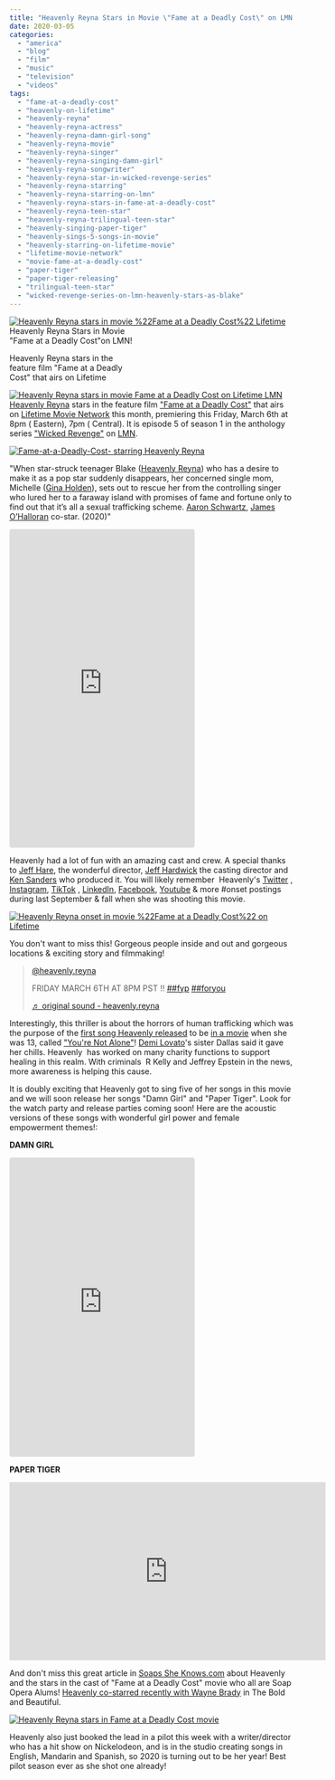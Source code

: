 ```yaml
---
title: "Heavenly Reyna Stars in Movie \"Fame at a Deadly Cost\" on LMN!"
date: 2020-03-05
categories: 
  - "america"
  - "blog"
  - "film"
  - "music"
  - "television"
  - "videos"
tags: 
  - "fame-at-a-deadly-cost"
  - "heavenly-on-lifetime"
  - "heavenly-reyna"
  - "heavenly-reyna-actress"
  - "heavenly-reyna-damn-girl-song"
  - "heavenly-reyna-movie"
  - "heavenly-reyna-singer"
  - "heavenly-reyna-singing-damn-girl"
  - "heavenly-reyna-songwriter"
  - "heavenly-reyna-star-in-wicked-revenge-series"
  - "heavenly-reyna-starring"
  - "heavenly-reyna-starring-on-lmn"
  - "heavenly-reyna-stars-in-fame-at-a-deadly-cost"
  - "heavenly-reyna-teen-star"
  - "heavenly-reyna-trilingual-teen-star"
  - "heavenly-singing-paper-tiger"
  - "heavenly-sings-5-songs-in-movie"
  - "heavenly-starring-on-lifetime-movie"
  - "lifetime-movie-network"
  - "movie-fame-at-a-deadly-cost"
  - "paper-tiger"
  - "paper-tiger-releasing"
  - "trilingual-teen-star"
  - "wicked-revenge-series-on-lmn-heavenly-stars-as-blake"
---
```


[![Heavenly Reyna stars in movie %22Fame at a Deadly Cost%22 Lifetime ](https://pub-ac94b3f306b24c0dba4238943c97f2e1.r2.dev/6a00e5502a95078833025d9b3905ee200c.jpg "Heavenly Reyna stars in movie %22Fame at a Deadly Cost%22 Lifetime ")](https://pub-ac94b3f306b24c0dba4238943c97f2e1.r2.dev/6a00e5502a95078833025d9b3905ee200c.jpg)Heavenly Reyna Stars in Movie  
"Fame at a Deadly Cost"on LMN!    
  
Heavenly Reyna stars in the  
feature film "Fame at a Deadly  
Cost" that airs on Lifetime  
  
  

<!--more-->  
[](https://pub-ac94b3f306b24c0dba4238943c97f2e1.r2.dev/6a00e5502a950788330240a5133774200b-scaled.jpg)[![Heavenly Reyna stars in movie Fame at a Deadly Cost on Lifetime LMN ](https://pub-ac94b3f306b24c0dba4238943c97f2e1.r2.dev/6a00e5502a950788330240a5133774200b-scaled.jpg "Heavenly Reyna stars in movie Fame at a Deadly Cost on Lifetime LMN ")](https://pub-ac94b3f306b24c0dba4238943c97f2e1.r2.dev/6a00e5502a950788330240a5133774200b-scaled.jpg)[  
](https://pub-ac94b3f306b24c0dba4238943c97f2e1.r2.dev/6a00e5502a950788330240a5133774200b-scaled.jpg)[Heavenly Reyna](https://www.heavenlyreyna.com "Heavenly Reyna ") stars in the feature film ["Fame at a Deadly Cost"](https://www.mylifetime.com/movies/fame-at-a-deadly-cost "Fame at a Deadly Cost starring Heavenly Reyna on LMN") that airs on [Lifetime Movie Network](https://www.mylifetime.com/lmn "Lifetime Movie Network starring Heavenly Reyna") this month, premiering this Friday, March 6th at 8pm ( Eastern), 7pm ( Central). It is episode 5 of season 1 in the anthology series ["Wicked Revenge"](https://www.imdb.com/video/vi3332488729?playlistId=nm7413363&ref_=nm_ov_vi "Heavenly Reyna starring in Wicked Revenge series on LMN") on [LMN](https://www.instagram.com/lifetimemovies/ "Lifetime Movie Network").  
  
[![Fame-at-a-Deadly-Cost- starring Heavenly Reyna ](https://pub-ac94b3f306b24c0dba4238943c97f2e1.r2.dev/6a00e5502a95078833025d9b39318c200c.jpg "Fame-at-a-Deadly-Cost- starring Heavenly Reyna ")](https://pub-ac94b3f306b24c0dba4238943c97f2e1.r2.dev/6a00e5502a95078833025d9b39318c200c.jpg)

"When star-struck teenager Blake ([Heavenly Reyna](https://www.instagram.com/heavenly.reyna/ "Heavenly Reyna star &  Instagram Influencer")) who has a desire to make it as a pop star suddenly disappears, her concerned single mom, Michelle ([Gina Holden](https://www.instagram.com/holdentome/ "Gina Holden")), sets out to rescue her from the controlling singer who lured her to a faraway island with promises of fame and fortune only to find out that it’s all a sexual trafficking scheme. [Aaron Schwartz](https://www.instagram.com/aaronschwartz11/ "Aaron Schwartz"), [James O’Halloran](https://www.instagram.com/jimmyjamesoh/ "James O'Halloran") co-star. (2020)"

<iframe allowfullscreen="true" allowtransparency="true" class="instagram-media instagram-media-rendered" data-instgrm-payload-id="instagram-media-payload-0" frameborder="0" height="561" id="instagram-embed-0" scrolling="no" src="https://www.instagram.com/p/B9U9moih9o7/embed/captioned/?cr=1&v=12&wp=1128&rd=https%3A%2F%2Fwww.typepad.com&rp=%2Fsite%2Fblogs%2F6a00e5502a9507883300e5502a95098833%2Fpost%2F6a00e5502a95078833025d9b390676200c%2Fedit%3Fsaved%3De#%7B%22ci%22%3A0%2C%22os%22%3A733%7D" style="background-color: white; border-top-left-radius: 3px; border-top-right-radius: 3px; border-bottom-right-radius: 3px; border-bottom-left-radius: 3px; border: 1px solid #dbdbdb; box-shadow: none; display: block; margin: 0px 0px 12px; min-width: 326px; padding: 0px;"></iframe>

<script src="//www.instagram.com/embed.js"></script>

  
Heavenly had a lot of fun with an amazing cast and crew. A special thanks to [Jeff Hare](https://www.imdb.com/name/nm0362799/ "Jeff Hare director"), the wonderful director, [Jeff Hardwick](http://www.jeffhardwickcasting.com/JeffHardwickCasting.com/Homepage.html "Jeff Hardwick casting director for Fame at a Deadly Cost") the casting director and [Ken Sanders](https://www.imdb.com/name/nm0006803/ "Ken Sanders producer of Fame at a Deadly Cost") who produced it. You will likely remember  Heavenly's [Twitter](https://twitter.com/heavenlyreyna "Heavenly Reyna on Twitter ") , [Instagram](https://www.instagram.com/heavenly.reyna/ "Heavenly Reyna on Instagram - Influencer"), [TikTok](https://www.tiktok.com/@heavenly.reyna?langCountry=jv&source=h5_m "Heavenly Reyna TikTok viral") , [LinkedIn](https://www.linkedin.com/in/heavenlyreyna/ "Heavenly Reyna on Linkedin"), [Facebook](https://www.facebook.com/heavenlyreyna.9/ "Heavenly Reyna on Facebook "), [Youtube](https://www.youtube.com/channel/UCcMwuQFsEJfOct29ZTa0v8w "Heavenly Reyna on youtube ") & more #onset postings during last September & fall when she was shooting this movie.   
  
[![Heavenly Reyna onset in movie %22Fame at a Deadly Cost%22 on Lifetime](https://pub-ac94b3f306b24c0dba4238943c97f2e1.r2.dev/6a00e5502a95078833025d9b393532200c.png "Heavenly Reyna onset in movie %22Fame at a Deadly Cost%22 on Lifetime")](https://pub-ac94b3f306b24c0dba4238943c97f2e1.r2.dev/6a00e5502a950788330240a4eb00b1200d.jpg)

You don't want to miss this! Gorgeous people inside and out and gorgeous locations & exciting story and filmmaking! 

> [@heavenly.reyna](https://www.tiktok.com/@heavenly.reyna "@heavenly.reyna")
> 
> FRIDAY MARCH 6TH AT 8PM PST !! [##fyp](https://www.tiktok.com/tag/fyp "fyp") [##foryou](https://www.tiktok.com/tag/foryou "foryou")
> 
> [♬ original sound - heavenly.reyna](https://www.tiktok.com/music/original-sound-6800502437024172805 "♬ original sound - heavenly.reyna")

<script src="https://www.tiktok.com/embed.js"></script>

Interestingly, this thriller is about the horrors of human trafficking which was the purpose of the [first song Heavenly released](http://soultravelers3new.local/2014/12/mozarts-recording-her-beautiful-song-youre-not-alone.html "Heavenly Reyna song You're not alone about Human trafficking ") to be [in a movie](http://soultravelers3new.local/2014/12/mozart-sings-youre-not-alone-on-the-radio-possibly-a-movie.html "Heavenly Reyna on the radio") when she was 13, called ["You're Not Alone"](http://soultravelers3new.local/2015/01/buy-mozarts-song-youre-not-alone-on-itunes-googleplay-or-amazon-.html "Heavenly Reyna song You're not alone")! [Demi Lovato](http://soultravelers3new.local/2014/06/demi-lovato-dianna-de-la-garza-singing-and-mozarts-sat-score.html "Heavenly Reyna and Demi Lovato")'s sister Dallas said it gave her chills. Heavenly  has worked on many charity functions to support healing in this realm. With criminals  R Kelly and Jeffrey Epstein in the news, more awareness is helping this cause.   
  
It is doubly exciting that Heavenly got to sing five of her songs in this movie and we will soon release her songs "Damn Girl" and "Paper Tiger". Look for the watch party and release parties coming soon! Here are the acoustic versions of these songs with wonderful girl power and female empowerment themes!:  
  
**DAMN GIRL**  
  

<iframe allowfullscreen="true" allowtransparency="true" class="instagram-media instagram-media-rendered" data-instgrm-payload-id="instagram-media-payload-0" frameborder="0" height="527" id="instagram-embed-0" scrolling="no" src="https://www.instagram.com/p/BzoGbzaAWgH/embed/captioned/?cr=1&v=12&wp=1128&rd=https%3A%2F%2Fwww.typepad.com&rp=%2Fsite%2Fblogs%2F6a00e5502a9507883300e5502a95098833%2Fpost%2F6a00e5502a95078833025d9b390676200c%2Fedit%3Fsaved%3De#%7B%22ci%22%3A0%2C%22os%22%3A785%7D" style="background-color: white; border-top-left-radius: 3px; border-top-right-radius: 3px; border-bottom-right-radius: 3px; border-bottom-left-radius: 3px; border: 1px solid #dbdbdb; box-shadow: none; display: block; margin: 0px 0px 12px; min-width: 326px; padding: 0px;"></iframe>

  
**PAPER TIGER**   

<iframe allow="accelerometer; autoplay; encrypted-media; gyroscope; picture-in-picture" allowfullscreen frameborder="0" height="315" src="https://www.youtube.com/embed/r74VIYMZD_Y" width="560"></iframe>

  
  
And don't miss this great article in [Soaps She Knows.com](https://soaps.sheknows.com/soaps/news/560791/bb-days-gl-yr-alums-lmn-movie-fame-at-a-deadly-cost/ "Heavenly Reyna featured in Soaps she knows") about Heavenly and the stars in the cast of "Fame at a Deadly Cost" movie who all are Soap Opera Alums! [Heavenly co-starred recently with Wayne Brady](https://vimeo.com/386575663 "Heavenly Reyna co starred with Wayne Brady on The Bold and the Beautiful") in The Bold and Beautiful.  
  
[![Heavenly Reyna stars in Fame at a Deadly Cost movie](https://pub-ac94b3f306b24c0dba4238943c97f2e1.r2.dev/6a00e5502a95078833025d9b39387e200c.jpg "Heavenly Reyna stars in Fame at a Deadly Cost movie")](https://pub-ac94b3f306b24c0dba4238943c97f2e1.r2.dev/6a00e5502a95078833025d9b39387e200c.jpg)  
  
  
Heavenly also just booked the lead in a pilot this week with a writer/director who has a hit show on Nickelodeon, and is in the studio creating songs in English, Mandarin and Spanish, so 2020 is turning out to be her year! Best pilot season ever as she shot one already!

<script src="//www.instagram.com/embed.js"></script>
